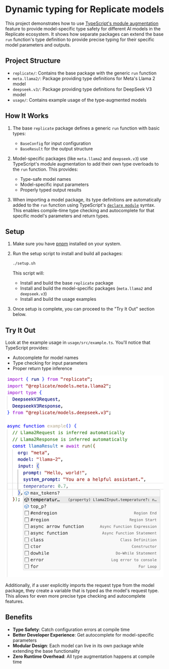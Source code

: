 # Dynamic typing for Replicate models

This project demonstrates how to use [TypeScript's module augmentation](https://www.typescriptlang.org/docs/handbook/declaration-merging.html#module-augmentation) feature to provide model-specific type safety for different AI models in the Replicate ecosystem. It shows how separate packages can extend the base `run` function's type definition to provide precise typing for their specific model parameters and outputs.

## Project Structure

- `replicate/`: Contains the base package with the generic `run` function
- `meta.llama2/`: Package providing type definitions for Meta's Llama 2 model
- `deepseek.v3/`: Package providing type definitions for DeepSeek V3 model
- `usage/`: Contains example usage of the type-augmented models

## How It Works

1. The base `replicate` package defines a generic `run` function with basic types:
   - `BaseConfig` for input configuration
   - `BaseResult` for the output structure

2. Model-specific packages (like `meta.llama2` and `deepseek.v3`) use TypeScript's module augmentation to add their own type overloads to the `run` function. This provides:
   - Type-safe model names
   - Model-specific input parameters
   - Properly typed output results

3. When importing a model package, its type definitions are automatically added to the `run` function using TypeScript's [`declare module`](https://www.typescriptlang.org/docs/handbook/declaration-merging.html#module-augmentation) syntax. This enables compile-time type checking and autocomplete for that specific model's parameters and return types.

## Setup

1. Make sure you have [pnpm](https://pnpm.io/) installed on your system.

2. Run the setup script to install and build all packages:
   ```bash
   ./setup.sh
   ```

   This script will:
   - Install and build the base `replicate` package
   - Install and build the model-specific packages (`meta.llama2` and `deepseek.v3`)
   - Install and build the usage examples

3. Once setup is complete, you can proceed to the "Try It Out" section below.

## Try It Out

Look at the example usage in `usage/src/example.ts`. You'll notice that TypeScript provides:
- Autocomplete for model names
- Type checking for input parameters
- Proper return type inference

<a href="./files/intellisense.png">
   <img src="./files/intellisense.png" alt="IntelliSense" width="500"/>
</a>

Additionally, if a user explicitly imports the request type from the model package, they create a variable that is typed as the model's request type. This allows for even more precise type checking and autocomplete features.

## Benefits

- **Type Safety**: Catch configuration errors at compile time
- **Better Developer Experience**: Get autocomplete for model-specific parameters
- **Modular Design**: Each model can live in its own package while extending the base functionality
- **Zero Runtime Overhead**: All type augmentation happens at compile time
